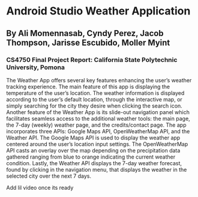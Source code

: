 # Android Studio Weather Application
## By Ali Momennasab, Cyndy Perez, Jacob Thompson, Jarisse Escubido, Moller Myint

### CS4750 Final Project Report: California State Polytechnic University, Pomona

The Weather App offers several key features enhancing the user’s weather tracking experience. The main feature of this app is displaying the temperature of the user’s location. The weather information is displayed according to the user’s default location, through the interactive map, or simply searching for the city they desire when clicking the search icon. Another feature of the Weather App is its slide-out navigation panel which facilitates seamless access to the additional weather tools: the main page, the 7-day (weekly) weather page, and the credits/contact page. The app incorporates three APIs: Google Maps API, OpenWeatherMap API, and the Weather API. The Google Maps API is used to display the weather app centered around the user’s location input settings. The OpenWeatherMap API casts an overlay over the map depending on the precipitation data gathered ranging from blue to orange indicating the current weather condition. Lastly, the Weather API displays the 7-day weather forecast, found by clicking in the navigation menu, that displays the weather in the selected city over the next 7 days.

Add lil video once its ready
